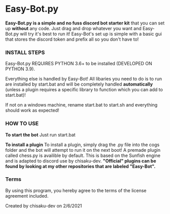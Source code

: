 # Easy-Bot.py
**Easy-Bot.py is a simple and no fuss discord bot starter kit** that you can set up **without** any code. Just drag and drop whatever you want and Easy-Bot.py will try it's best to run it! Easy-Bot's set up is simple with a basic gui that stores the discord token and prefix all so you don't have to!

### INSTALL STEPS
Easy-Bot.py REQUIRES PYTHON 3.6+ to be installed (DEVELOPED ON PYTHON 3.9).

Everything else is handled by Easy-Bot! All libaries you need to do is to run are installed by start.bat and will be completely handled **automatically** (unless a plugin requires a specific library to function which you can add to start.bat)!

If not on a windows machine, rename start.bat to start.sh and everything should work as expected!

### HOW TO USE
**To start the bot**
Just run start.bat

**To install a plugin**
To install a plugin, simply drag the .py file into the cogs folder and the bot will attempt to run it on the next boot!
A premade plugin called chess.py is availible by default. This is based on the Sunfish engine and is adapted to discord use by chisaku-dev.
**"Official" plugins can be found by looking at my other repositories that are labeled "Easy-Bot".**

### Terms
By using this program, you hereby agree to the terms of the license agreement included.

Created by chisaku-dev on 2/6/2021
